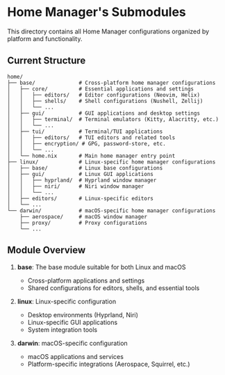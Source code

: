 # Home Manager's Submodules

This directory contains all Home Manager configurations organized by platform and functionality.

## Current Structure

```
home/
├── base/              # Cross-platform home manager configurations
│   ├── core/          # Essential applications and settings
│   │   ├── editors/   # Editor configurations (Neovim, Helix)
│   │   ├── shells/    # Shell configurations (Nushell, Zellij)
│   │   └── ...
│   ├── gui/           # GUI applications and desktop settings
│   │   ├── terminal/  # Terminal emulators (Kitty, Alacritty, etc.)
│   │   └── ...
│   ├── tui/           # Terminal/TUI applications
│   │   ├── editors/   # TUI editors and related tools
│   │   ├── encryption/ # GPG, password-store, etc.
│   │   └── ...
│   └── home.nix       # Main home manager entry point
├── linux/             # Linux-specific home manager configurations
│   ├── base/          # Linux base configurations
│   ├── gui/           # Linux GUI applications
│   │   ├── hyprland/  # Hyprland window manager
│   │   ├── niri/      # Niri window manager
│   │   └── ...
│   ├── editors/       # Linux-specific editors
│   └── ...
└── darwin/            # macOS-specific home manager configurations
    ├── aerospace/     # macOS window manager
    ├── proxy/         # Proxy configurations
    └── ...
```

## Module Overview

1. **base**: The base module suitable for both Linux and macOS
   - Cross-platform applications and settings
   - Shared configurations for editors, shells, and essential tools

2. **linux**: Linux-specific configuration
   - Desktop environments (Hyprland, Niri)
   - Linux-specific GUI applications
   - System integration tools

3. **darwin**: macOS-specific configuration
   - macOS applications and services
   - Platform-specific integrations (Aerospace, Squirrel, etc.)
